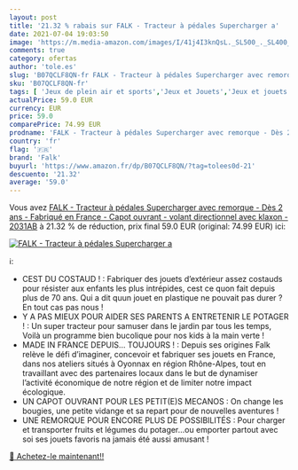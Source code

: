 ```yaml
---
layout: post
title: '21.32 % rabais sur FALK - Tracteur à pédales Supercharger a'
date: 2021-07-04 19:03:50
image: 'https://m.media-amazon.com/images/I/41j4I3knQsL._SL500_._SL400_.jpg'
comments: true
category: ofertas
author: 'tole.es'
slug: 'B07QCLF8QN-fr FALK - Tracteur à pédales Supercharger avec remorque - Dès...'
sku: 'B07QCLF8QN-fr'
tags: [ 'Jeux de plein air et sports','Jeux et Jouets','Jeux et jouets','Tracteurs et remorques','Vélos et véhicules pour enfants','falk', ]
actualPrice: 59.0 EUR
currency: EUR
price: 59.0
comparePrice: 74.99 EUR
prodname: 'FALK - Tracteur à pédales Supercharger avec remorque - Dès 2 ans - Fabriqué en France - Capot ouvrant - volant directionnel avec klaxon - 2031AB'
country: 'fr'
flag: '🇫🇷'
brand: 'Falk'
buyurl: 'https://www.amazon.fr/dp/B07QCLF8QN/?tag=tolees0d-21'
descuento: '21.32'
average: '59.0'
---
```


Vous avez [FALK - Tracteur à pédales Supercharger avec remorque - Dès 2 ans - Fabriqué en France - Capot ouvrant - volant directionnel avec klaxon - 2031AB](https://www.amazon.fr/dp/B07QCLF8QN/?tag=tolees0d-21)  à  21.32 % de réduction, prix final  59.0 EUR (original: 74.99 EUR) ici:

[![FALK - Tracteur à pédales Supercharger a](https://m.media-amazon.com/images/I/41j4I3knQsL._SL500_._SL400_.jpg)](https://www.amazon.fr/dp/B07QCLF8QN/?tag=tolees0d-21)

ℹ️:

- CEST DU COSTAUD ! : Fabriquer des jouets d’extérieur assez costauds pour résister aux enfants les plus intrépides, cest ce quon fait depuis plus de 70 ans. Qui a dit quun jouet en plastique ne pouvait pas durer ? En tout cas pas nous !
- Y A PAS MIEUX POUR AIDER SES PARENTS A ENTRETENIR LE POTAGER ! : Un super tracteur pour samuser dans le jardin par tous les temps, Voilà un programme bien bucolique pour nos kids à la main verte !
- MADE IN FRANCE DEPUIS… TOUJOURS ! : Depuis ses origines Falk relève le défi d’imaginer, concevoir et fabriquer ses jouets en France, dans nos ateliers situés à Oyonnax en région Rhône-Alpes, tout en travaillant avec des partenaires locaux dans le but de dynamiser l’activité économique de notre région et de limiter notre impact écologique.
- UN CAPOT OUVRANT POUR LES PETIT(E)S MECANOS : On change les bougies, une petite vidange et sa repart pour de nouvelles aventures !
- UNE REMORQUE POUR ENCORE PLUS DE POSSIBILITÉS : Pour charger et transporter fruits et légumes du potager...ou emporter partout avec soi ses jouets favoris na jamais été aussi amusant !

[🛒 Achetez-le maintenant!!](https://www.amazon.fr/dp/B07QCLF8QN/?tag=tolees0d-21)
